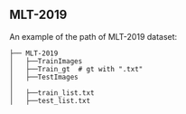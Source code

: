 ## MLT-2019

An example of the path of MLT-2019 dataset: 

```
├── MLT-2019
│   ├──TrainImages
│   ├──Train_gt  # gt with ".txt"
│   ├──TestImages 
│  
│   ├──train_list.txt 
│   ├──test_list.txt    
```  
